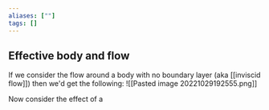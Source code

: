 ```yaml
---
aliases: [""]
tags: []
---
```


## Effective body and flow

If we consider the flow around a body with no boundary layer (aka [[inviscid flow]]) then we'd get the following:
![[Pasted image 20221029192555.png]]

Now consider the effect of a 


